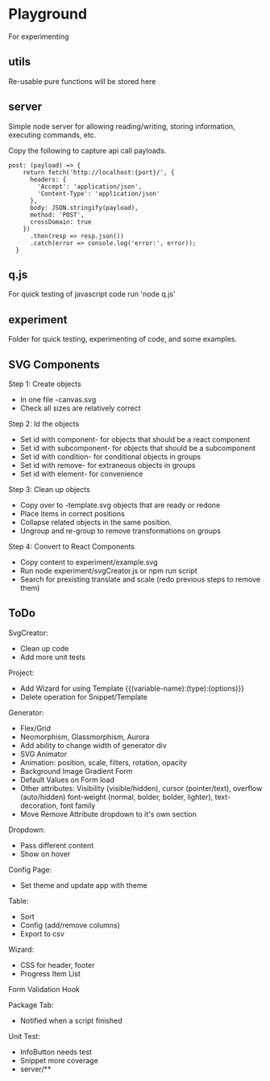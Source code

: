# Playground

For experimenting

## utils

Re-usable pure functions will be stored here

## server

Simple node server for allowing reading/writing, storing information, executing commands, etc.

Copy the following to capture api call payloads.

```
post: (payload) => {
    return fetch('http://localhost:{port}/', {
      headers: {
        'Accept': 'application/json',
        'Content-Type': 'application/json'
      },
      body: JSON.stringify(payload),
      method: 'POST',
      crossDomain: true
    })
      .then(resp => resp.json())
      .catch(error => console.log('error:', error));
  }
```

## q.js

For quick testing of javascript code run 'node q.js'

## experiment

Folder for quick testing, experimenting of code, and some examples.

## SVG Components

Step 1: Create objects

- In one file <name>-canvas.svg
- Check all sizes are relatively correct

Step 2: Id the objects

- Set id with component-<name> for objects that should be a react component
- Set id with subcomponent-<name> for objects that should be a subcomponent
- Set id with condition-<name> for conditional objects in groups
- Set id with remove-<name> for extraneous objects in groups
- Set id with element-<name> for convenience

Step 3: Clean up objects

- Copy over to <name>-template.svg objects that are ready or redone
- Place items in correct positions
- Collapse related objects in the same position.
- Ungroup and re-group to remove transformations on groups

Step 4: Convert to React Components

- Copy content to experiment/example.svg
- Run node experiment/svgCreator.js or npm run script
- Search for prexisting translate and scale (redo previous steps to remove them)

## ToDo

SvgCreator:

- Clean up code
- Add more unit tests

Project:

- Add Wizard for using Template {{(variable-name):(type):(options)}}
- Delete operation for Snippet/Template

Generator:

- Flex/Grid
- Neomorphism, Glassmorphism, Aurora
- Add ability to change width of generator div
- SVG Animator
- Animation: position, scale, filters, rotation, opacity
- Background Image Gradient Form
- Default Values on Form load
- Other attributes: Visibility (visible/hidden), cursor (pointer/text), overflow (auto/hidden)
  font-weight (normal, bolder, bolder, lighter), text-decoration, font family
- Move Remove Attribute dropdown to it's own section

Dropdown:

- Pass different content
- Show on hover

Config Page:

- Set theme and update app with theme

Table:

- Sort
- Config (add/remove columns)
- Export to csv

Wizard:

- CSS for header, footer
- Progress Item List

Form Validation Hook

Package Tab:

- Notified when a script finished

Unit Test:

- InfoButton needs test
- Snippet more coverage
- server/\*\*
